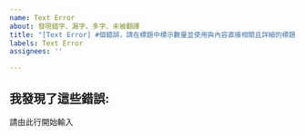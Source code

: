 ```yaml
---
name: Text Error
about: 發現錯字、漏字、多字、未被翻譯
title: "[Text Error] #個錯誤，請在標題中標示數量並使用與內容直接相關且詳細的標題"
labels: Text Error
assignees: ''

---
```


## 我發現了這些錯誤:
請由此行開始輸入
